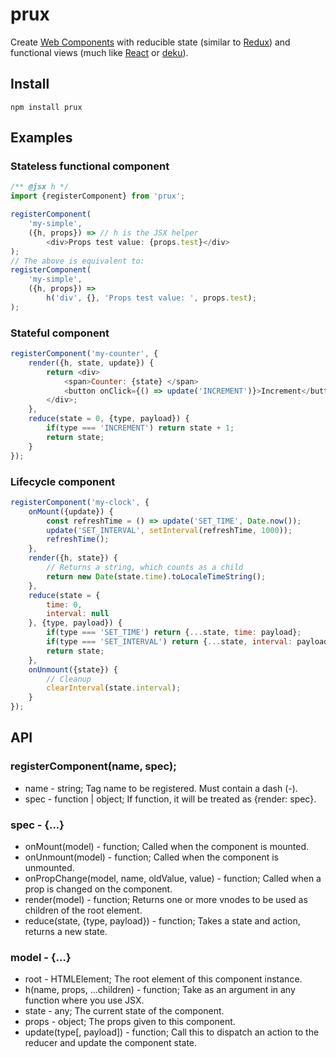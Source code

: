 # prux

Create [Web Components](https://customelements.io/) with reducible state (similar to [Redux](https://github.com/reactjs/redux)) and functional views (much like [React](https://facebook.github.io/react/) or [deku](https://github.com/anthonyshort/deku)).

## Install

```
npm install prux
```

## Examples

### Stateless functional component

```javascript
/** @jsx h */
import {registerComponent} from 'prux';

registerComponent(
	'my-simple',
	({h, props}) => // h is the JSX helper
		<div>Props test value: {props.test}</div>
);
// The above is equivalent to:
registerComponent(
	'my-simple',
	({h, props}) =>
		h('div', {}, 'Props test value: ', props.test);
);
```

### Stateful component

```javascript
registerComponent('my-counter', {
	render({h, state, update}) {
		return <div>
			<span>Counter: {state} </span>
			<button onClick={() => update('INCREMENT')}>Increment</button>
		</div>;
	},
	reduce(state = 0, {type, payload}) {
		if(type === 'INCREMENT') return state + 1;
		return state;
	}
});
```

### Lifecycle component

```javascript
registerComponent('my-clock', {
	onMount({update}) {
		const refreshTime = () => update('SET_TIME', Date.now());
		update('SET_INTERVAL', setInterval(refreshTime, 1000));
		refreshTime();
	},
	render({h, state}) {
		// Returns a string, which counts as a child
		return new Date(state.time).toLocaleTimeString();
	},
	reduce(state = {
		time: 0,
		interval: null
	}, {type, payload}) {
		if(type === 'SET_TIME') return {...state, time: payload};
		if(type === 'SET_INTERVAL') return {...state, interval: payload};
		return state;
	},
	onUnmount({state}) {
		// Cleanup
		clearInterval(state.interval);
	}
});
```

## API

### registerComponent(name, spec);

* name - string; Tag name to be registered. Must contain a dash (-).
* spec - function | object; If function, it will be treated as {render: spec}.

### spec - {...}

* onMount(model) - function; Called when the component is mounted.
* onUnmount(model) - function; Called when the component is unmounted.
* onPropChange(model, name, oldValue, value) - function; Called when a prop is changed on the component.
* render(model) - function; Returns one or more vnodes to be used as children of the root element.
* reduce(state, {type, payload}) - function; Takes a state and action, returns a new state.

### model - {...}

* root - HTMLElement; The root element of this component instance.
* h(name, props, ...children) - function; Take as an argument in any function where you use JSX.
* state - any; The current state of the component.
* props - object; The props given to this component.
* update(type[, payload]) - function; Call this to dispatch an action to the reducer and update the component state.
